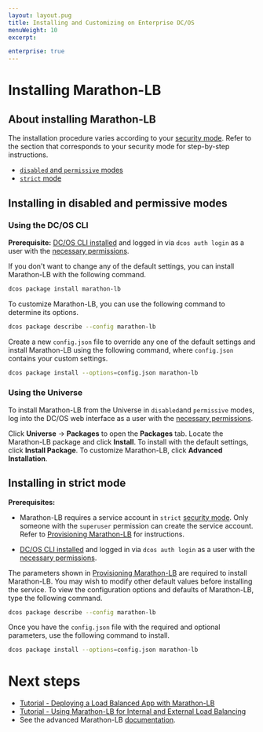 ```yaml
---
layout: layout.pug
title: Installing and Customizing on Enterprise DC/OS
menuWeight: 10
excerpt:

enterprise: true
---
```


# Installing Marathon-LB

## About installing Marathon-LB

The installation procedure varies according to your [security mode](/1.8/administration/installing/ent/custom/configuration-parameters/#security). Refer to the section that corresponds to your security mode for step-by-step instructions.

- [`disabled` and `permissive` modes](#mlb-disabled-install)
- [`strict` mode](#mlb-strict-perm-install)

## <a name="mlb-disabled-install"></a>Installing in disabled and permissive modes

### Using the DC/OS CLI 

**Prerequisite:** [DC/OS CLI installed](/1.8/usage/cli/install/) and logged in via `dcos auth login` as a user with the [necessary permissions](/1.8/administration/id-and-access-mgt/permissions/).

If you don't want to change any of the default settings, you can install Marathon-LB with the following command.

```bash
dcos package install marathon-lb
```

To customize Marathon-LB, you can use the following command to determine its options.

```bash
dcos package describe --config marathon-lb
```

Create a new `config.json` file to override any one of the default settings and install Marathon-LB using the following command, where `config.json` contains your custom settings.

```bash
dcos package install --options=config.json marathon-lb
```

### Using the Universe

To install Marathon-LB from the Universe in `disabled`and `permissive` modes, log into the DC/OS web interface as a user with the [necessary permissions](/1.8/administration/id-and-access-mgt/permissions/).

Click **Universe** -> **Packages** to open the **Packages** tab. Locate the Marathon-LB package and click **Install**. To install with the default settings, click **Install Package**. To customize Marathon-LB, click **Advanced Installation**.

## <a name="mlb-strict-perm-install"></a>Installing in strict mode

**Prerequisites:** 

- Marathon-LB requires a service account in `strict` [security mode](/1.8/administration/installing/ent/custom/configuration-parameters/#security). Only someone with the `superuser` permission can create the service account. Refer to [Provisioning Marathon-LB](/1.8/administration/id-and-access-mgt/service-auth/mlb-auth/) for instructions.

- [DC/OS CLI installed](/1.8/usage/cli/install/) and logged in via `dcos auth login` as a user with the [necessary permissions](/1.8/administration/id-and-access-mgt/permissions/).

The parameters shown in [Provisioning Marathon-LB](/1.8/administration/id-and-access-mgt/service-auth/mlb-auth/) are required to install Marathon-LB. You may wish to modify other default values before installing the service. To view the configuration options and defaults of Marathon-LB, type the following command.

```bash
dcos package describe --config marathon-lb
```

Once you have the `config.json` file with the required and optional parameters, use the following command to install.

```bash
dcos package install --options=config.json marathon-lb
```

# Next steps

- [Tutorial - Deploying a Load Balanced App with Marathon-LB](/1.8/usage/service-discovery/marathon-lb/marathon-lb-basic-tutorial/)
- [Tutorial - Using Marathon-LB for Internal and External Load Balancing](/1.8/usage/service-discovery/marathon-lb/marathon-lb-advanced-tutorial/)
- See the advanced Marathon-LB [documentation](/1.8/usage/service-discovery/marathon-lb/advanced/).

 [1]: /1.8/administration/installing/ent/
 [2]: /1.8/usage/cli/install/
 [3]: /1.8/administration/managing-aws/
 [4]: /1.8/administration/access-node/sshcluster/
